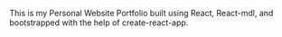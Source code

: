 This is my Personal Website Portfolio built using React, React-mdl, and bootstrapped with the help of create-react-app.
